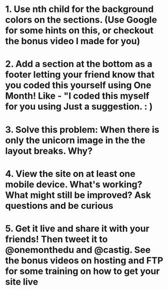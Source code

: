 <!-- TODO for this Challenge Project-->
# 1. Use nth child for the background colors on the sections. (Use Google for some hints on this, or checkout the bonus video I made for you) <!--* Done -->

# 2. Add a section at the bottom as a footer letting your friend know that you coded this yourself using One Month! Like - "I coded this myself for you using <!--<a href="www.onemonth.com" target="_blank">One Month</a>"--> Just a suggestion. : )

# 3. Solve this problem: When there is only the unicorn image in the <!--<section>--> the layout breaks. Why? <!--* Done -->

# 4. View the site on at least one mobile device. What's working? What might still be improved? Ask questions and be curious

# 5. Get it live and share it with your friends! Then tweet it to @onemonthedu and @castig. See the bonus videos on hosting and FTP for some training on how to get your site live
